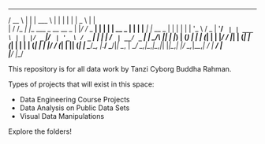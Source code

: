 

 _____       _                      ______           _     _ _            ______      _        
/  __ \     | |                     | ___ \         | |   | | |           |  _  \    | |       
| /  \/_   _| |__   ___  _ __ __ _  | |_/ /_   _  __| | __| | |__   __ _  | | | |__ _| |_ __ _ 
| |   | | | | '_ \ / _ \| '__/ _` | | ___ \ | | |/ _` |/ _` | '_ \ / _` | | | | / _` | __/ _` |
| \__/\ |_| | |_) | (_) | | | (_| | | |_/ / |_| | (_| | (_| | | | | (_| | | |/ / (_| | || (_| |
 \____/\__, |_.__/ \___/|_|  \__, | \____/ \__,_|\__,_|\__,_|_| |_|\__,_| |___/ \__,_|\__\__,_|
        __/ |                 __/ |                                                            
       |___/                 |___/                                                             



This repository is for all data work by Tanzi Cyborg Buddha Rahman.

Types of projects that will exist in this space:
- Data Engineering Course Projects
- Data Analysis on Public Data Sets
- Visual Data Manipulations

Explore the folders!
